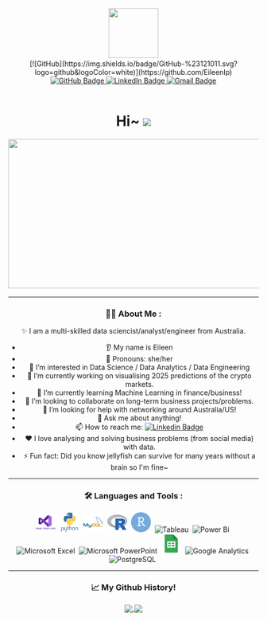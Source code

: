 <div id="header" align="center">
  <img src="https://media1.tenor.com/m/I9_HMQ0AdFIAAAAd/oshi-no-ko-oshi-no-ko-ai.gif" width="100" height="100"/>
</div>

<div id="badges"  align="center">
  <div>
    [![GitHub](https://img.shields.io/badge/GitHub-%23121011.svg?logo=github&logoColor=white)](https://github.com/EileenIp)
  <a href="https://github.com/EileenIp">
    <img src="https://img.shields.io/badge/GitHub-%23121011.svg?logo=github&logoColor=white" alt="GitHub Badge"/>
  </a> 
    
  <a href="https://www.linkedin.com/in/eileen-ip/">
    <img src="https://custom-icon-badges.demolab.com/badge/LinkedIn-0A66C2?logo=linkedin-white&logoColor=fff" alt="LinkedIn Badge"/>
  </a>
  
  <a href="eileenip01@gmail.com">
    <img src="https://img.shields.io/badge/Gmail-D14836?logo=gmail&logoColor=white" alt="Gmail Badge"/>
  </a>
</div>

<div id="pfViews"  align="center">
 <img  src="https://komarev.com/ghpvc/?username=EileenIp&style=flat-square&color=blue" alt=""/>
</div>

<h1>
  Hi~
  <img src="https://media.giphy.com/media/hvRJCLFzcasrR4ia7z/giphy.gif" width="30px"/>
</h1>

<div align="center">
  <img src="https://media1.tenor.com/m/obO4Phs6lLMAAAAC/6555.gif" width="600" height="300"/>
</div>

---

### 👩‍💻 About Me :

✨ I am a multi-skilled data sciencist/analyst/engineer from Australia.

* 👂 My name is Eileen
* 👩 Pronouns: she/her
* 👀 I’m interested in Data Science / Data Analytics / Data Engineering
* 🔭 I’m currently working on visualising 2025 predictions of the crypto markets. 
* 🌱 I’m currently learning Machine Learning in finance/business! 
* 🤝 I’m looking to collaborate on long-term business projects/problems.
* 🤔 I’m looking for help with networking around Australia/US!
* 💬 Ask me about anything!
* 📫 How to reach me: [![Linkedin Badge](https://img.shields.io/badge/-Stalk_Me_Here!-pink?style=flat-square&logo=Linkedin&logoColor=white)](https://www.linkedin.com/in/eileen-ip/)
* ❤️ I love analysing and solving business problems (from social media) with data.
* ⚡ Fun fact: Did you know jellyfish can survive for many years without a brain so I'm fine~

---

### 🛠️ Languages and Tools :

<div>
  <img src="https://github.com/devicons/devicon/blob/master/icons/visualstudio/visualstudio-original-wordmark.svg" title="Visual Studio"  alt="Visual Studio" width="40" height="40"/>&nbsp;
  <img src="https://github.com/devicons/devicon/blob/master/icons/python/python-original-wordmark.svg" title="Python"  alt="Python" width="40" height="40"/>&nbsp;
  <img src="https://github.com/devicons/devicon/blob/master/icons/mysql/mysql-original-wordmark.svg" title="MySQL"  alt="MySQL" width="40" height="40"/>&nbsp;
  <img src="https://github.com/devicons/devicon/blob/master/icons/r/r-original.svg" title="R"  alt="R" width="40" height="40"/>&nbsp;
  <img src="https://github.com/devicons/devicon/blob/master/icons/rstudio/rstudio-original.svg" title="RStudio"  alt="RStudio" width="40" height="40"/>&nbsp;
  <img src="https://user-images.githubusercontent.com/32903323/43256817-e40da78a-90c5-11e8-9c84-9471549a1259.png" title="Tableau"  alt="Tableau" width="40" height="40"/>&nbsp;
  <img src="https://github.com/microsoft/PowerBI-Icons/blob/main/PNG/Power-BI.png" title="Power Bi"  alt="Power Bi" width="40" height="40"/>&nbsp;
  <img src="https://github.com/sempostma/office365-icons/blob/master/png/1024/excel.png" title="Microsoft Excel"  alt="Microsoft Excel" width="40" height="40"/>&nbsp;
  <img src="https://github.com/sempostma/office365-icons/blob/master/png/1024/powerpoint.png" title="Microsoft PowerPoint"  alt="Microsoft PowerPoint" width="40" height="40"/>&nbsp;
  <img src="https://raw.githubusercontent.com/github/explore/8f19e4dbbf13418dc1b1d58bb265953553c15a46/topics/google-sheets/google-sheets.png" title="Google Sheets"  alt="Google Sheets" width="40" height="40"/>&nbsp;
  <img src="https://avatars.githubusercontent.com/u/4327788?s=280&v=4" title="Google Analytics"  alt="Google Analytics" width="40" height="40"/>&nbsp;
  <img src="https://encrypted-tbn0.gstatic.com/images?q=tbn:ANd9GcQdVK9cxCCBkLLokq_BvQvbu-rpc1Ut-_AsLg&s" title="PostgreSQL"  alt="PostgreSQL" width="40" height="40"/>&nbsp;
</div>

---

### 📈 My Github History!

<a href="https://github.com/EileenIp/github-readme-stats">
  <img height=200 align="center" src="https://github-readme-stats.vercel.app/api?username=EileenIp&show_icons=true&theme=dracula&hide=contribs,prs&rank_icon=github" />
</a>
<a href="https://github.com/EileenIp/convoychat">
  <img height=200 align="center" src="https://github-readme-stats.vercel.app/api/top-langs?username=EileenIp&layout=donut-vertical&langs_count=8&card_width=320&theme=dracula" />
</a>

<!---
EileenIp/EileenIp is a ✨ special ✨ repository because its `README.md` (this file) appears on your GitHub profile.
You can click the Preview link to take a look at your changes.
--->

